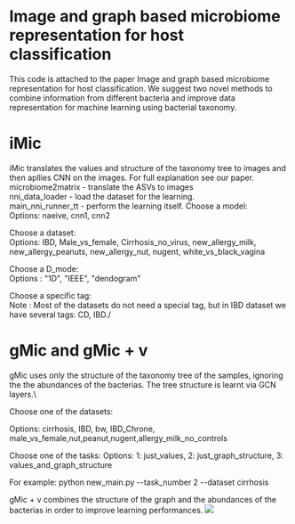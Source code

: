 # Image and graph based microbiome representation for host classification
This code is attached to the paper Image and graph based microbiome representation for host classification.
We suggest two novel methods to combine information from different bacteria and improve data representation for machine learning using  bacterial taxonomy. 
# iMic
iMic translates the values and structure of the taxonomy tree to images and then apllies CNN on the images.
For full explanation see our paper.\
microbiome2matrix - translate the ASVs to images\
nni_data_loader - load the dataset for the learning.\
main_nni_runner_tt - perform the learning itself. 
Choose a model:\
Options: naeive, cnn1, cnn2


Choose a dataset:\
Options: IBD, Male_vs_female, Cirrhosis_no_virus, new_allergy_milk, new_allergy_peanuts, new_allergy_nut, nugent, white_vs_black_vagina


Choose a D_mode:\
Options : "1D", "IEEE", "dendogram"


Choose a specific tag:\
Note : Most of the datasets do not need a special tag, but in IBD dataset we have several tags: CD, IBD./

# gMic and gMic + v
gMic uses only the structure of the taxonomy tree of the samples, ignoring the the abundances of the bacterias.
The tree structure is learnt via GCN layers.\

Choose one of the datasets:

Options: cirrhosis, IBD, bw, IBD_Chrone, male_vs_female,nut,peanut,nugent,allergy_milk_no_controls

Choose one of the tasks: Options: 1: just_values, 2: just_graph_structure, 3: values_and_graph_structure

For example: python new_main.py --task_number 2 --dataset cirrhosis


gMic + v combines the structure of the graph and the abundances of the bacterias in order to improve learning performances.
![](plots/NEW_try_fig1_v3_with_chaim_laorech_.png)